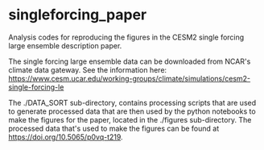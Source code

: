 # singleforcing_paper
Analysis codes for reproducing the figures in the CESM2 single forcing large ensemble description paper.  

The single forcing large ensemble data can be downloaded from NCAR's climate data gateway.  See the information here: https://www.cesm.ucar.edu/working-groups/climate/simulations/cesm2-single-forcing-le

The ./DATA\_SORT sub-directory, contains processing scripts that are used to generate processed data that are then used by the python notebooks to make the figures for the paper, located in the ./figures sub-directory.  The processed data that's used to make the figures can be found at https://doi.org/10.5065/p0vq-t219.


